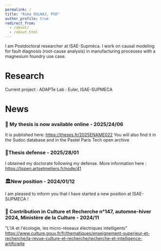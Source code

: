 ```yaml
---
permalink: /
title: "Rima OULHAJ, PhD"
author_profile: true
redirect_from: 
  - /about/
  - /about.html
---
```


I am Postdoctoral researcher at ISAE-Supméca. I work on causal modeling for fault diagnosis (root-cause analysis) in manufacturing processes with a magnesium foundry use case.

# Research

Current project : ADAPTe
Lab : Euler, ISAE-SUPMECA

# News

### 📖 My thesis is now available online - 2025/24/06
It is published here: https://theses.fr/2025ENAME022
You will also find it in the Sudoc database and in the Pastel Paris Tech open archive

### 🚨Thesis defense - 2025/28/01
I obtained my doctorate following my defense.
More information here : https://lispen.artsetmetiers.fr/node/41

### 🏛️New position - 2024/01/12
I am pleased to inform you that I have started a new position at ISAE-SUPMECA !

### 📖 Contribution in Culture et Recherche n°147, automne-hiver 2024, Ministère de la Culture - 2024/11
"L'IA et l'écologie, les micro-réseaux électriques intelligents"
https://www.culture.gouv.fr/fr/thematiques/enseignement-superieur-et-recherche/la-revue-culture-et-recherche/recherche-et-intelligence-artificielle